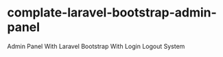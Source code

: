 # complate-laravel-bootstrap-admin-panel
Admin Panel With Laravel Bootstrap With Login Logout System
